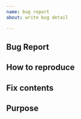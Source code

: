 ```yaml
---
name: bug report
about: write bug detail

---
```


## Bug Report


## How to reproduce


## Fix contents


## Purpose

